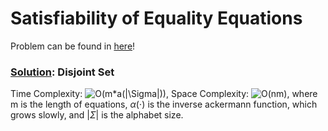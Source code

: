 # Satisfiability of Equality Equations

Problem can be found in [here](https://leetcode.com/problems/satisfiability-of-equality-equations/)!

### [Solution](/Union%20Find/990-SatisfiabilityofEqualityEquations/solution.py): Disjoint Set

Time Complexity: ![O(m*a(|\Sigma|))](<https://latex.codecogs.com/svg.image?\inline&space;O(m\cdot&space;\alpha&space;(|\Sigma|))>), Space Complexity: ![O(nm)](<https://latex.codecogs.com/svg.image?\inline&space;O(nm)>), where m is the length of equations, $\alpha(\cdot)$ is the inverse ackermann function, which grows slowly, and $|\Sigma|$ is the alphabet size.
